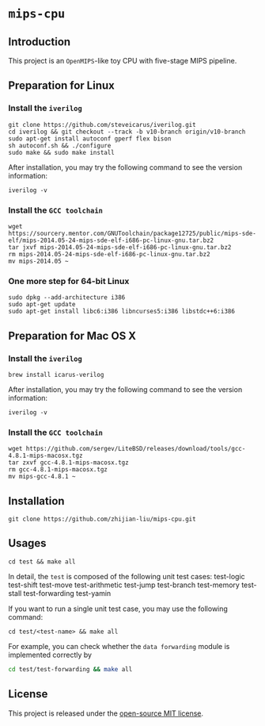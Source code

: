 # `mips-cpu`

## Introduction

This project is an `OpenMIPS`-like toy CPU with five-stage MIPS pipeline.

## Preparation for Linux

### Install the `iverilog`
```shell
git clone https://github.com/steveicarus/iverilog.git
cd iverilog && git checkout --track -b v10-branch origin/v10-branch
sudo apt-get install autoconf gperf flex bison
sh autoconf.sh && ./configure
sudo make && sudo make install
```

After installation, you may try the following command to see the version information:

```shell
iverilog -v
```

### Install the `GCC toolchain`	
```shell
wget https://sourcery.mentor.com/GNUToolchain/package12725/public/mips-sde-elf/mips-2014.05-24-mips-sde-elf-i686-pc-linux-gnu.tar.bz2
tar jxvf mips-2014.05-24-mips-sde-elf-i686-pc-linux-gnu.tar.bz2
rm mips-2014.05-24-mips-sde-elf-i686-pc-linux-gnu.tar.bz2
mv mips-2014.05 ~
```

### One more step for 64-bit Linux
```shell
sudo dpkg --add-architecture i386
sudo apt-get update
sudo apt-get install libc6:i386 libncurses5:i386 libstdc++6:i386
```

## Preparation for Mac OS X

### Install the `iverilog`
```shell
brew install icarus-verilog
```

After installation, you may try the following command to see the version information:

```shell
iverilog -v
```

### Install the `GCC toolchain`	
```shell
wget https://github.com/sergev/LiteBSD/releases/download/tools/gcc-4.8.1-mips-macosx.tgz
tar zxvf gcc-4.8.1-mips-macosx.tgz
rm gcc-4.8.1-mips-macosx.tgz
mv mips-gcc-4.8.1 ~
```

## Installation
```shell
git clone https://github.com/zhijian-liu/mips-cpu.git
```

## Usages
```shell
cd test && make all
```

In detail, the `test` is composed of the following unit test cases:	
	test-logic
	test-shift
	test-move
	test-arithmetic
	test-jump
	test-branch
	test-memory
	test-stall
	test-forwarding
	test-yamin

If you want to run a single unit test case, you may use the following command:



```shell
cd test/<test-name> && make all
```
For example, you can check whether the `data forwarding` module is implemented correctly by



```Bash
cd test/test-forwarding && make all
```

## License
This project is released under the [open-source MIT license](https://github.com/zhijian-liu/mips-cpu/blob/master/LICENSE).

